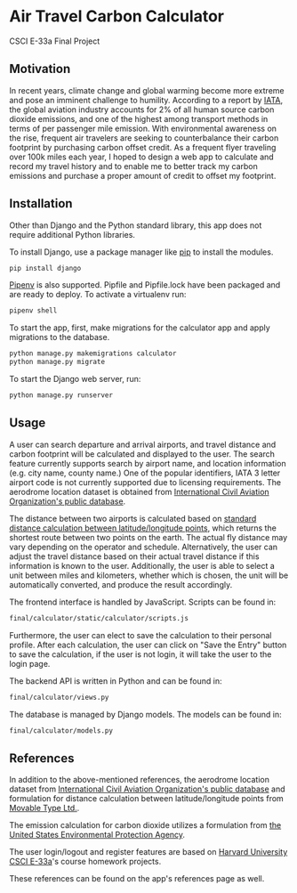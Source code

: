 # Air Travel Carbon Calculator 

CSCI E-33a Final Project 

## Motivation

In recent years, climate change and global warming become more extreme and pose an imminent challenge to humility. 
According to a report by [IATA](https://www.iata.org/contentassets/c4f9f0450212472b96dac114a06cc4fa/fact-sheet-climate-change.pdf), 
the global aviation industry accounts for 2% of all human source carbon dioxide emissions, and one of the highest among transport methods in terms of per passenger mile emission. 
With environmental awareness on the rise, frequent air travelers are seeking to counterbalance their carbon footprint by purchasing carbon offset credit. 
As a frequent flyer traveling over 100k miles each year, I hoped to design a web app to calculate and record my travel history and to enable me to better track my carbon emissions and purchase a proper amount of credit to offset my footprint.   

## Installation

Other than Django and the Python standard library, this app does not require additional Python libraries. 

To install Django, use a package manager like [pip](https://pip.pypa.io/en/stable/) to install the modules.

```bash
pip install django
```

[Pipenv](https://pipenv.pypa.io/en/latest/) is also supported. Pipfile and Pipfile.lock have been packaged and are ready to deploy. To activate a virtualenv run:

```bash
pipenv shell
```

To start the app, first, make migrations for the calculator app and apply migrations to the database.

```bash
python manage.py makemigrations calculator
python manage.py migrate
```

To start the Django web server, run:

```bash
python manage.py runserver
```

## Usage

A user can search departure and arrival airports, and travel distance and carbon footprint will be calculated and displayed to the user. 
The search feature currently supports search by airport name, and location information (e.g. city name, county name.) 
One of the popular identifiers, IATA 3 letter airport code is not currently supported due to licensing requirements.
The aerodrome location dataset is obtained from [International Civil Aviation Organization's public database](https://www.icao.int/safety/iStars/Pages/API-Data-Service.aspx).

The distance between two airports is calculated based on [standard distance calculation between latitude/longitude points](https://www.movable-type.co.uk/scripts/latlong.html), 
which returns the shortest route between two points on the earth. The actual fly distance may vary depending on the operator and schedule. 
Alternatively, the user can adjust the travel distance based on their actual travel distance if this information is known to the user. 
Additionally, the user is able to select a unit between miles and kilometers, whether which is chosen, the unit will be automatically converted, and produce the result accordingly. 

The frontend interface is handled by JavaScript. Scripts can be found in:

```bash
final/calculator/static/calculator/scripts.js
```

Furthermore, the user can elect to save the calculation to their personal profile. After each calculation, the user can click on "Save the Entry" button to save the calculation, 
if the user is not login, it will take the user to the login page. 

The backend API is written in Python and can be found in:

```bash
final/calculator/views.py
```

The database is managed by Django models. The models can be found in:

```bash
final/calculator/models.py
```

## References

In addition to the above-mentioned references, the aerodrome location dataset from [International Civil Aviation Organization's public database](https://www.icao.int/safety/iStars/Pages/API-Data-Service.aspx)
and formulation for distance calculation between latitude/longitude points from [Movable Type Ltd.](https://www.movable-type.co.uk/scripts/latlong.html).

The emission calculation for carbon dioxide utilizes a formulation from [the United States Environmental Protection Agency](https://www.epa.gov/sites/production/files/2018-03/documents/emission-factors_mar_2018_0.pdf).

The user login/logout and register features are based on [Harvard University CSCI E-33a](https://cs50.harvard.edu/extension/web/2020/spring/)'s course homework projects.

These references can be found on the app's references page as well. 